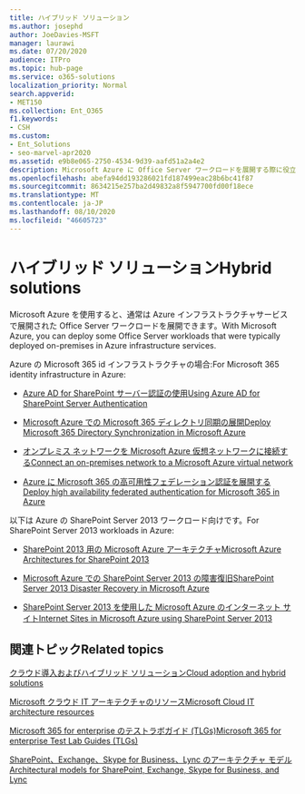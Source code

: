 ```yaml
---
title: ハイブリッド ソリューション
ms.author: josephd
author: JoeDavies-MSFT
manager: laurawi
ms.date: 07/20/2020
audience: ITPro
ms.topic: hub-page
ms.service: o365-solutions
localization_priority: Normal
search.appverid:
- MET150
ms.collection: Ent_O365
f1.keywords:
- CSH
ms.custom:
- Ent_Solutions
- seo-marvel-apr2020
ms.assetid: e9b8e065-2750-4534-9d39-aafd51a2a4e2
description: Microsoft Azure に Office Server ワークロードを展開する際に役立つ情報へのリンクの一覧を示します。
ms.openlocfilehash: abefa94dd193286021fd187499eac28b6bc41f87
ms.sourcegitcommit: 8634215e257ba2d49832a8f5947700fd00f18ece
ms.translationtype: MT
ms.contentlocale: ja-JP
ms.lasthandoff: 08/10/2020
ms.locfileid: "46605723"
---
```

# <a name="hybrid-solutions"></a><span data-ttu-id="48c1d-103">ハイブリッド ソリューション</span><span class="sxs-lookup"><span data-stu-id="48c1d-103">Hybrid solutions</span></span>

<span data-ttu-id="48c1d-104">Microsoft Azure を使用すると、通常は Azure インフラストラクチャサービスで展開された Office Server ワークロードを展開できます。</span><span class="sxs-lookup"><span data-stu-id="48c1d-104">With Microsoft Azure, you can deploy some Office Server workloads that were typically deployed on-premises in Azure infrastructure services.</span></span>
  
<span data-ttu-id="48c1d-105">Azure の Microsoft 365 id インフラストラクチャの場合:</span><span class="sxs-lookup"><span data-stu-id="48c1d-105">For Microsoft 365 identity infrastructure in Azure:</span></span>

- [<span data-ttu-id="48c1d-106">Azure AD for SharePoint サーバー認証の使用</span><span class="sxs-lookup"><span data-stu-id="48c1d-106">Using Azure AD for SharePoint Server Authentication</span></span>](using-azure-ad-for-sharepoint-server-authentication.md)

- [<span data-ttu-id="48c1d-107">Microsoft Azure での Microsoft 365 ディレクトリ同期の展開</span><span class="sxs-lookup"><span data-stu-id="48c1d-107">Deploy Microsoft 365 Directory Synchronization in Microsoft Azure</span></span>](deploy-office-365-directory-synchronization-dirsync-in-microsoft-azure.md)
  
- [<span data-ttu-id="48c1d-108">オンプレミス ネットワークを Microsoft Azure 仮想ネットワークに接続する</span><span class="sxs-lookup"><span data-stu-id="48c1d-108">Connect an on-premises network to a Microsoft Azure virtual network</span></span>](connect-an-on-premises-network-to-a-microsoft-azure-virtual-network.md)
    
- [<span data-ttu-id="48c1d-109">Azure に Microsoft 365 の高可用性フェデレーション認証を展開する</span><span class="sxs-lookup"><span data-stu-id="48c1d-109">Deploy high availability federated authentication for Microsoft 365 in Azure</span></span>](deploy-high-availability-federated-authentication-for-office-365-in-azure.md)
    
<span data-ttu-id="48c1d-110">以下は Azure の SharePoint Server 2013 ワークロード向けです。</span><span class="sxs-lookup"><span data-stu-id="48c1d-110">For SharePoint Server 2013 workloads in Azure:</span></span>
  
- [<span data-ttu-id="48c1d-111">SharePoint 2013 用の Microsoft Azure アーキテクチャ</span><span class="sxs-lookup"><span data-stu-id="48c1d-111">Microsoft Azure Architectures for SharePoint 2013</span></span>](microsoft-azure-architectures-for-sharepoint-2013.md)
    
- [<span data-ttu-id="48c1d-112">Microsoft Azure での SharePoint Server 2013 の障害復旧</span><span class="sxs-lookup"><span data-stu-id="48c1d-112">SharePoint Server 2013 Disaster Recovery in Microsoft Azure</span></span>](sharepoint-server-2013-disaster-recovery-in-microsoft-azure.md)
    
- [<span data-ttu-id="48c1d-113">SharePoint Server 2013 を使用した Microsoft Azure のインターネット サイト</span><span class="sxs-lookup"><span data-stu-id="48c1d-113">Internet Sites in Microsoft Azure using SharePoint Server 2013</span></span>](internet-sites-in-microsoft-azure-using-sharepoint-server-2013.md)
  
  
## <a name="related-topics"></a><span data-ttu-id="48c1d-114">関連トピック</span><span class="sxs-lookup"><span data-stu-id="48c1d-114">Related topics</span></span>

[<span data-ttu-id="48c1d-115">クラウド導入およびハイブリッド ソリューション</span><span class="sxs-lookup"><span data-stu-id="48c1d-115">Cloud adoption and hybrid solutions</span></span>](cloud-adoption-and-hybrid-solutions.yml)
  
[<span data-ttu-id="48c1d-116">Microsoft クラウド IT アーキテクチャのリソース</span><span class="sxs-lookup"><span data-stu-id="48c1d-116">Microsoft Cloud IT architecture resources</span></span>](microsoft-cloud-it-architecture-resources.md)
  
[<span data-ttu-id="48c1d-117">Microsoft 365 for enterprise のテストラボガイド (TLGs)</span><span class="sxs-lookup"><span data-stu-id="48c1d-117">Microsoft 365 for enterprise Test Lab Guides (TLGs)</span></span>](https://docs.microsoft.com/microsoft-365/enterprise/m365-enterprise-test-lab-guides)
  
[<span data-ttu-id="48c1d-118">SharePoint、Exchange、Skype for Business、Lync のアーキテクチャ モデル</span><span class="sxs-lookup"><span data-stu-id="48c1d-118">Architectural models for SharePoint, Exchange, Skype for Business, and Lync</span></span>](architectural-models-for-sharepoint-exchange-skype-for-business-and-lync.md)
